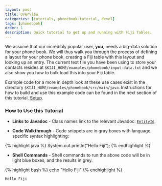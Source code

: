 ```yaml
---
layout: post
title: Overview
categories: [tutorials, phonebook-tutorial, devel]
tags: [phonebook]
order: 1
description: Quick tutorial to get up and running with Fiji Tables.
---
```


We assume that our incredibly popular user, **you**, needs a big-data solution
for your phone book. We will thus walk you through the process of defining a
layout for your phone book, creating a Fiji table with this layout and looking
up an entry. The current text file you have been using to store your contacts
resides at `$KIJI_HOME/examples/phonebook/input-data.txt` and we also show you how
to bulk load this into your Fiji table.

Example code for a more in depth look at these use cases exist in the directory
`$KIJI_HOME/examples/phonebook/src/main/java`.  Instructions for how to build and use this
example code can be found in the next section of this tutorial,
[Setup]({{site.tutorial_phonebook_devel}}/phonebook-setup).

### How to Use this Tutorial

* **Links to Javadoc** - Class names link to the relevant Javadoc:
[`EntityId`]({{site.api_schema_devel}}/EntityId.html).

* **Code Walkthrough** - Code snippets are in gray boxes with language specific syntax highlighting:

{% highlight java %}
System.out.println("Hello Fiji");
{% endhighlight %}

* **Shell Commands** - Shell commands to run the above code will be in light blue boxes, and the results in grey.

<div class="userinput">
{% highlight bash %}
echo "Hello Fiji"
{% endhighlight %}
</div>

    Hello Fiji
